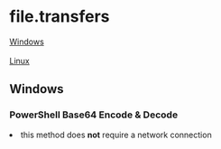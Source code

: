 # file.transfers
[Windows](https://github.com/h4ck3r-cat/file.transfers/blob/main/README.md#windows)
<br></br>
[Linux](https://github.com/h4ck3r-cat/file.transfers/blob/main/README.md#linux)
## Windows
### PowerShell Base64 Encode & Decode
<li>this method does <b>not</b> require a network connection</li>
